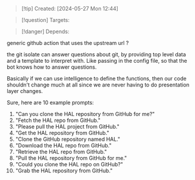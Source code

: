 
>[!tip] Created: [2024-05-27 Mon 12:44]

>[!question] Targets: 

>[!danger] Depends: 

generic github action that uses the upstream url ?

the git isolate can answer questions about git, by providing top level data and a template to interpret with.  Like passing in the config file, so that the bot knows how to answer questions.

Basically if we can use intelligence to define the functions, then our code shouldn't change much at all since we are never having to do presentation layer changes.


Sure, here are 10 example prompts:

1. "Can you clone the HAL repository from GitHub for me?"
2. "Fetch the HAL repo from GitHub."
3. "Please pull the HAL project from GitHub."
4. "Get the HAL repository from GitHub."
5. "Clone the GitHub repository named HAL."
6. "Download the HAL repo from GitHub."
7. "Retrieve the HAL repo from GitHub."
8. "Pull the HAL repository from GitHub for me."
9. "Could you clone the HAL repo on GitHub?"
10. "Grab the HAL repository from GitHub."